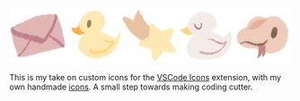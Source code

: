 ![icon banner](assets/banner.png)

This is my take on custom icons for the [VSCode Icons](https://github.com/vscode-icons/vscode-icons) extension, with my own handmade [icons](assets/available_icons.jpeg). A small step towards making coding cutter.